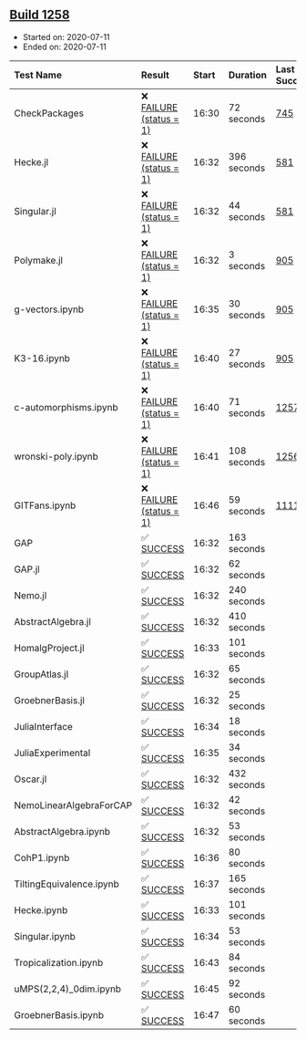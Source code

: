 ## [Build 1258](https://oscarci.mathematik.uni-kl.de/job/oscar-julia-1.4/1258/)

* Started on: 2020-07-11
* Ended on: 2020-07-11

| Test Name    | Result | Start | Duration | Last Success | First Failure |
|:-------------|:-------|:------|:---------|:-------------|:--------------|
| CheckPackages | ❌ [FAILURE (status = 1)](https://oscarci.mathematik.uni-kl.de/job/oscar-julia-1.4/1258/artifact/logs/build-1258/CheckPackages.log) | 16:30 | 72 seconds | [745](https://oscarci.mathematik.uni-kl.de/job/oscar-julia-1.4/745/) | [746](https://oscarci.mathematik.uni-kl.de/job/oscar-julia-1.4/746/) |
| Hecke.jl | ❌ [FAILURE (status = 1)](https://oscarci.mathematik.uni-kl.de/job/oscar-julia-1.4/1258/artifact/logs/build-1258/Hecke.jl.log) | 16:32 | 396 seconds | [581](https://oscarci.mathematik.uni-kl.de/job/oscar-julia-1.4/581/) | [582](https://oscarci.mathematik.uni-kl.de/job/oscar-julia-1.4/582/) |
| Singular.jl | ❌ [FAILURE (status = 1)](https://oscarci.mathematik.uni-kl.de/job/oscar-julia-1.4/1258/artifact/logs/build-1258/Singular.jl.log) | 16:32 | 44 seconds | [581](https://oscarci.mathematik.uni-kl.de/job/oscar-julia-1.4/581/) | [582](https://oscarci.mathematik.uni-kl.de/job/oscar-julia-1.4/582/) |
| Polymake.jl | ❌ [FAILURE (status = 1)](https://oscarci.mathematik.uni-kl.de/job/oscar-julia-1.4/1258/artifact/logs/build-1258/Polymake.jl.log) | 16:32 | 3 seconds | [905](https://oscarci.mathematik.uni-kl.de/job/oscar-julia-1.4/905/) | [907](https://oscarci.mathematik.uni-kl.de/job/oscar-julia-1.4/907/) |
| g-vectors.ipynb | ❌ [FAILURE (status = 1)](https://oscarci.mathematik.uni-kl.de/job/oscar-julia-1.4/1258/artifact/logs/build-1258/g-vectors.ipynb.log) | 16:35 | 30 seconds | [905](https://oscarci.mathematik.uni-kl.de/job/oscar-julia-1.4/905/) | [907](https://oscarci.mathematik.uni-kl.de/job/oscar-julia-1.4/907/) |
| K3-16.ipynb | ❌ [FAILURE (status = 1)](https://oscarci.mathematik.uni-kl.de/job/oscar-julia-1.4/1258/artifact/logs/build-1258/K3-16.ipynb.log) | 16:40 | 27 seconds | [905](https://oscarci.mathematik.uni-kl.de/job/oscar-julia-1.4/905/) | [907](https://oscarci.mathematik.uni-kl.de/job/oscar-julia-1.4/907/) |
| c-automorphisms.ipynb | ❌ [FAILURE (status = 1)](https://oscarci.mathematik.uni-kl.de/job/oscar-julia-1.4/1258/artifact/logs/build-1258/c-automorphisms.ipynb.log) | 16:40 | 71 seconds | [1257](https://oscarci.mathematik.uni-kl.de/job/oscar-julia-1.4/1257/) | [1258](https://oscarci.mathematik.uni-kl.de/job/oscar-julia-1.4/1258/) |
| wronski-poly.ipynb | ❌ [FAILURE (status = 1)](https://oscarci.mathematik.uni-kl.de/job/oscar-julia-1.4/1258/artifact/logs/build-1258/wronski-poly.ipynb.log) | 16:41 | 108 seconds | [1256](https://oscarci.mathematik.uni-kl.de/job/oscar-julia-1.4/1256/) | [1257](https://oscarci.mathematik.uni-kl.de/job/oscar-julia-1.4/1257/) |
| GITFans.ipynb | ❌ [FAILURE (status = 1)](https://oscarci.mathematik.uni-kl.de/job/oscar-julia-1.4/1258/artifact/logs/build-1258/GITFans.ipynb.log) | 16:46 | 59 seconds | [1111](https://oscarci.mathematik.uni-kl.de/job/oscar-julia-1.4/1111/) | [1112](https://oscarci.mathematik.uni-kl.de/job/oscar-julia-1.4/1112/) |
| GAP | ✅ [SUCCESS](https://oscarci.mathematik.uni-kl.de/job/oscar-julia-1.4/1258/artifact/logs/build-1258/GAP.log) | 16:32 | 163 seconds |  |  |
| GAP.jl | ✅ [SUCCESS](https://oscarci.mathematik.uni-kl.de/job/oscar-julia-1.4/1258/artifact/logs/build-1258/GAP.jl.log) | 16:32 | 62 seconds |  |  |
| Nemo.jl | ✅ [SUCCESS](https://oscarci.mathematik.uni-kl.de/job/oscar-julia-1.4/1258/artifact/logs/build-1258/Nemo.jl.log) | 16:32 | 240 seconds |  |  |
| AbstractAlgebra.jl | ✅ [SUCCESS](https://oscarci.mathematik.uni-kl.de/job/oscar-julia-1.4/1258/artifact/logs/build-1258/AbstractAlgebra.jl.log) | 16:32 | 410 seconds |  |  |
| HomalgProject.jl | ✅ [SUCCESS](https://oscarci.mathematik.uni-kl.de/job/oscar-julia-1.4/1258/artifact/logs/build-1258/HomalgProject.jl.log) | 16:33 | 101 seconds |  |  |
| GroupAtlas.jl | ✅ [SUCCESS](https://oscarci.mathematik.uni-kl.de/job/oscar-julia-1.4/1258/artifact/logs/build-1258/GroupAtlas.jl.log) | 16:32 | 65 seconds |  |  |
| GroebnerBasis.jl | ✅ [SUCCESS](https://oscarci.mathematik.uni-kl.de/job/oscar-julia-1.4/1258/artifact/logs/build-1258/GroebnerBasis.jl.log) | 16:32 | 25 seconds |  |  |
| JuliaInterface | ✅ [SUCCESS](https://oscarci.mathematik.uni-kl.de/job/oscar-julia-1.4/1258/artifact/logs/build-1258/JuliaInterface.log) | 16:34 | 18 seconds |  |  |
| JuliaExperimental | ✅ [SUCCESS](https://oscarci.mathematik.uni-kl.de/job/oscar-julia-1.4/1258/artifact/logs/build-1258/JuliaExperimental.log) | 16:35 | 34 seconds |  |  |
| Oscar.jl | ✅ [SUCCESS](https://oscarci.mathematik.uni-kl.de/job/oscar-julia-1.4/1258/artifact/logs/build-1258/Oscar.jl.log) | 16:32 | 432 seconds |  |  |
| NemoLinearAlgebraForCAP | ✅ [SUCCESS](https://oscarci.mathematik.uni-kl.de/job/oscar-julia-1.4/1258/artifact/logs/build-1258/NemoLinearAlgebraForCAP.log) | 16:32 | 42 seconds |  |  |
| AbstractAlgebra.ipynb | ✅ [SUCCESS](https://oscarci.mathematik.uni-kl.de/job/oscar-julia-1.4/1258/artifact/logs/build-1258/AbstractAlgebra.ipynb.log) | 16:32 | 53 seconds |  |  |
| CohP1.ipynb | ✅ [SUCCESS](https://oscarci.mathematik.uni-kl.de/job/oscar-julia-1.4/1258/artifact/logs/build-1258/CohP1.ipynb.log) | 16:36 | 80 seconds |  |  |
| TiltingEquivalence.ipynb | ✅ [SUCCESS](https://oscarci.mathematik.uni-kl.de/job/oscar-julia-1.4/1258/artifact/logs/build-1258/TiltingEquivalence.ipynb.log) | 16:37 | 165 seconds |  |  |
| Hecke.ipynb | ✅ [SUCCESS](https://oscarci.mathematik.uni-kl.de/job/oscar-julia-1.4/1258/artifact/logs/build-1258/Hecke.ipynb.log) | 16:33 | 101 seconds |  |  |
| Singular.ipynb | ✅ [SUCCESS](https://oscarci.mathematik.uni-kl.de/job/oscar-julia-1.4/1258/artifact/logs/build-1258/Singular.ipynb.log) | 16:34 | 53 seconds |  |  |
| Tropicalization.ipynb | ✅ [SUCCESS](https://oscarci.mathematik.uni-kl.de/job/oscar-julia-1.4/1258/artifact/logs/build-1258/Tropicalization.ipynb.log) | 16:43 | 84 seconds |  |  |
| uMPS(2,2,4)_0dim.ipynb | ✅ [SUCCESS](https://oscarci.mathematik.uni-kl.de/job/oscar-julia-1.4/1258/artifact/logs/build-1258/uMPS-2-2-4-_0dim.ipynb.log) | 16:45 | 92 seconds |  |  |
| GroebnerBasis.ipynb | ✅ [SUCCESS](https://oscarci.mathematik.uni-kl.de/job/oscar-julia-1.4/1258/artifact/logs/build-1258/GroebnerBasis.ipynb.log) | 16:47 | 60 seconds |  |  |
